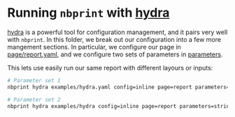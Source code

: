 # Running `nbprint` with [hydra](https://hydra.cc)

[hydra](https://hydra.cc) is a powerful tool for configuration management, and it pairs very well with `nbprint`.
In this folder, we break out our configuration into a few more mangement sections. In particular, we configure our page
in [page/report.yaml](./page/report.yaml), and we configure two sets of parameters in [parameters](./parameters/).

This lets use easily run our same report with different layours or inputs:

```bash
# Parameter set 1
nbprint hydra examples/hydra.yaml config=inline page=report parameters=string1

# Parameter set 2
nbprint hydra examples/hydra config=inline page=report parameters=string1
```
